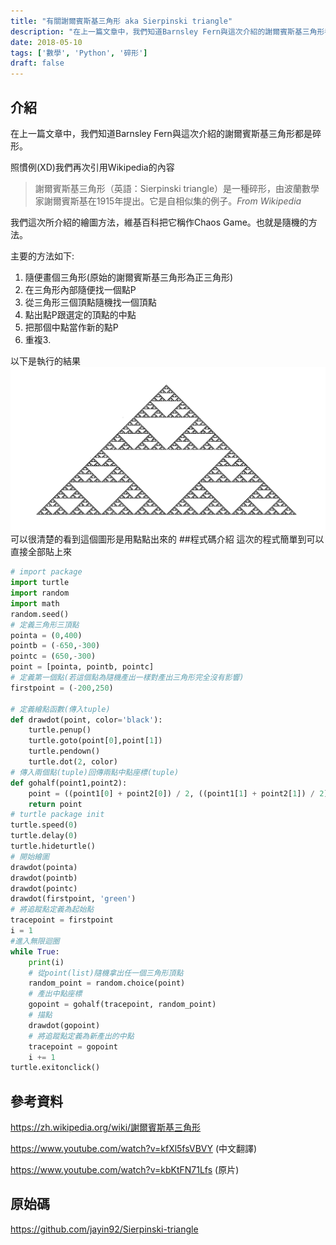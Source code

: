 ```yaml
---
title: "有關謝爾賓斯基三角形 aka Sierpinski triangle"
description: "在上一篇文章中，我們知道Barnsley Fern與這次介紹的謝爾賓斯基三角形都是碎形。本篇文章就來介紹謝爾賓斯基三角形吧。"
date: 2018-05-10
tags: ['數學', 'Python', '碎形']
draft: false
---
```


## 介紹
在上一篇文章中，我們知道Barnsley Fern與這次介紹的謝爾賓斯基三角形都是碎形。

照慣例(XD)我們再次引用Wikipedia的內容

> 謝爾賓斯基三角形（英語：Sierpinski triangle）是一種碎形，由波蘭數學家謝爾賓斯基在1915年提出。它是自相似集的例子。*From Wikipedia*

我們這次所介紹的繪圖方法，維基百科把它稱作Chaos Game。也就是隨機的方法。

主要的方法如下:
1. 隨便畫個三角形(原始的謝爾賓斯基三角形為正三角形)
2. 在三角形內部隨便找一個點P
3. 從三角形三個頂點隨機找一個頂點
4. 點出點P跟選定的頂點的中點
5. 把那個中點當作新的點P
6. 重複3.

以下是執行的結果
![](/image/Sierpinskitriangle.png)
可以很清楚的看到這個圖形是用點點出來的
##程式碼介紹
這次的程式簡單到可以直接全部貼上來

```python
# import package
import turtle
import random
import math
random.seed()
# 定義三角形三頂點
pointa = (0,400)
pointb = (-650,-300)
pointc = (650,-300)
point = [pointa, pointb, pointc]
# 定義第一個點(若這個點為隨機產出一樣對產出三角形完全沒有影響)
firstpoint = (-200,250)

# 定義繪點函數(傳入tuple)
def drawdot(point, color='black'):
	turtle.penup()
	turtle.goto(point[0],point[1])
	turtle.pendown()
	turtle.dot(2, color)
# 傳入兩個點(tuple)回傳兩點中點座標(tuple)
def gohalf(point1,point2):
	point = ((point1[0] + point2[0]) / 2, ((point1[1] + point2[1]) / 2))
	return point
# turtle package init
turtle.speed(0)
turtle.delay(0)
turtle.hideturtle()
# 開始繪圖
drawdot(pointa)
drawdot(pointb)
drawdot(pointc)
drawdot(firstpoint, 'green')
# 將追蹤點定義為起始點
tracepoint = firstpoint
i = 1
#進入無限迴圈
while True:
	print(i)
	# 從point(list)隨機拿出任一個三角形頂點
	random_point = random.choice(point)
	# 產出中點座標
	gopoint = gohalf(tracepoint, random_point)
	# 描點
	drawdot(gopoint)
	# 將追蹤點定義為新產出的中點
	tracepoint = gopoint
	i += 1
turtle.exitonclick()
```
## 參考資料
https://zh.wikipedia.org/wiki/謝爾賓斯基三角形

https://www.youtube.com/watch?v=kfXl5fsVBVY (中文翻譯)

https://www.youtube.com/watch?v=kbKtFN71Lfs (原片)

## 原始碼
https://github.com/jayin92/Sierpinski-triangle

